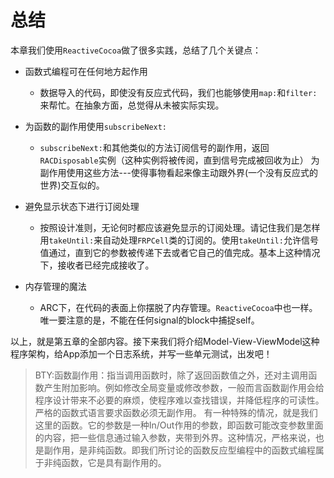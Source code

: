 # 总结

本章我们使用`ReactiveCocoa`做了很多实践，总结了几个关键点：

- 函数式编程可在任何地方起作用
	- 数据导入的代码，即使没有反应式代码，我们也能够使用`map:`和`filter:`来帮忙。在抽象方面，总觉得从未被实际实现。

	
- 为函数的副作用使用`subscribeNext:` 
	- `subscribeNext:`和其他类似的方法订阅信号的副作用，返回`RACDisposable`实例（这种实例将被传阅，直到信号完成被回收为止）
为副作用使用这些方法---使得事物看起来像主动跟外界(一个没有反应式的世界)交互似的。


- 避免显示状态下进行订阅处理
   - 按照设计准则，无论何时都应该避免显示的订阅处理。请记住我们是怎样用`takeUntil:`来自动处理`FRPCell`类的订阅的。使用`takeUntil:`允许信号值通过，直到它的参数被传递下去或者它自己的值完成。基本上这种情况下，接收者已经完成接收了。

- 内存管理的魔法
  - ARC下，在代码的表面上你摆脱了内存管理。`ReactiveCocoa`中也一样。唯一要注意的是，不能在任何signal的block中捕捉self。

以上，就是第五章的全部内容。接下来我们将介绍Model-View-ViewModel这种程序架构，给App添加一个日志系统，并写一些单元测试，出发吧！


> BTY:函数副作用：指当调用函数时，除了返回函数值之外，还对主调用函数产生附加影响。例如修改全局变量或修改参数，一般而言函数副作用会给程序设计带来不必要的麻烦，使程序难以查找错误，并降低程序的可读性。严格的函数式语言要求函数必须无副作用。
> 有一种特殊的情况，就是我们这里的函数。它的参数是一种In/Out作用的参数，即函数可能改变参数里面的内容，把一些信息通过输入参数，夹带到外界。这种情况，严格来说，也是副作用，是非纯函数。即我们所讨论的函数反应型编程中的函数式编程属于非纯函数，它是具有副作用的。